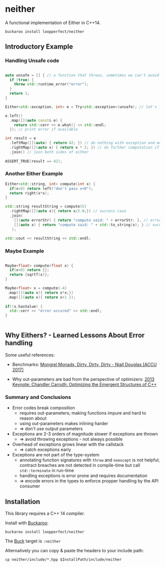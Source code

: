 # neither

A functional implementation of Either in C++14.

```
buckaroo install loopperfect/neither
```

## Introductory Example


### Handling Unsafe code
```c++

auto unsafe = [] { // a function that throws, sometimes we can't avoid it...
  if (true) {
    throw std::runtime_error("error");
  }
  return 1;
}

Either<std::exception, int> e = Try<std::exception>(unsafe); // let's lift the exception into the typesystem

e.left()
  .map([](auto const& e) { 
    return std::cerr << e.what() << std::endl; 
  }); // print error if available

int result = e
  .leftMap([](auto) { return 42; }) // do nothing with exception and map to 42
  .rightMap([](auto x) { return x * 2; }) // do further computation if value available
  .join() // join both sides of either
  
ASSERT_TRUE(result == 42);

```

### Another Either Example
```c++
Either<std::string, int> compute(int x) {
  if(x<0) return left("don't pass x<0");
  return right(x*x);
}

std::string resultString = compute(5)
  .rightMap([](auto x){ return x/2.0;}) // success case
  .join(
    [](auto errorStr) { return "compute said: " + errorStr; }, // error-case
    [](auto x) { return "compute said: " + std::to_string(x); } // success-case
   );
   
std::cout << resultString << std::endl;


```

### Maybe Example
```c++

Maybe<float> compute(float x) {
  if(x<0) return {};
  return {sqrtf(x)};
}

Maybe<float> x = compute(-4)
 .map([](auto x){ return x*x;})
 .map([](auto x){ return x+1 });
 
if(!x.hasValue) {
  std::cerr << "error occured" << std::endl;
}
 
```

## Why Eithers? - Learned Lessons About Error handling
Some useful references: 

 - Benchmarks: [Mongrel Monads, Dirty, Dirty, Dirty - Niall Douglas [ACCU 2017]](https://youtu.be/XVofgKH-uu4?t=1h)

 - Why out-parameters are bad from the perspective of optimizers:
[2013 Keynote: Chandler Carruth: Optimizing the Emergent Structures of C++](https://youtu.be/eR34r7HOU14?t=38m)

### Summary and Conclusions

- Error codes break composition
  - requires out-parameters; making functions impure and hard to reason about
  - using out-parameters makes inlining harder
  - => don't use output parameters 
- Exceptions are 2-3 orders of magnitude slower if exceptions are thrown
  - => avoid throwing exceptions - not always possible
- Overhead of exceptions grows linear with the callstack
  - => catch exceptions early
- Exceptions are not part of the type-system
  - annotating function signatures with `throw` and `noexcept` is not helpful; 
    contract breaches are not detected in compile-time but call `std::terminate` in run-time
  - handling exceptions is error prone and requires documentation
  - => encode errors in the types to enforce propper handling by the API consumer

## Installation

This library requires a C++ 14 compiler.

Install with [Buckaroo](https://buckaroo.pm): 
```
buckaroo install loopperfect/neither
```

The [Buck](https://www.buckbuild.com) target is `:neither` 

Alternatively you can copy & paste the headers to your include path: 
```
cp neither/include/*.hpp $InstallPath/include/neither
```
